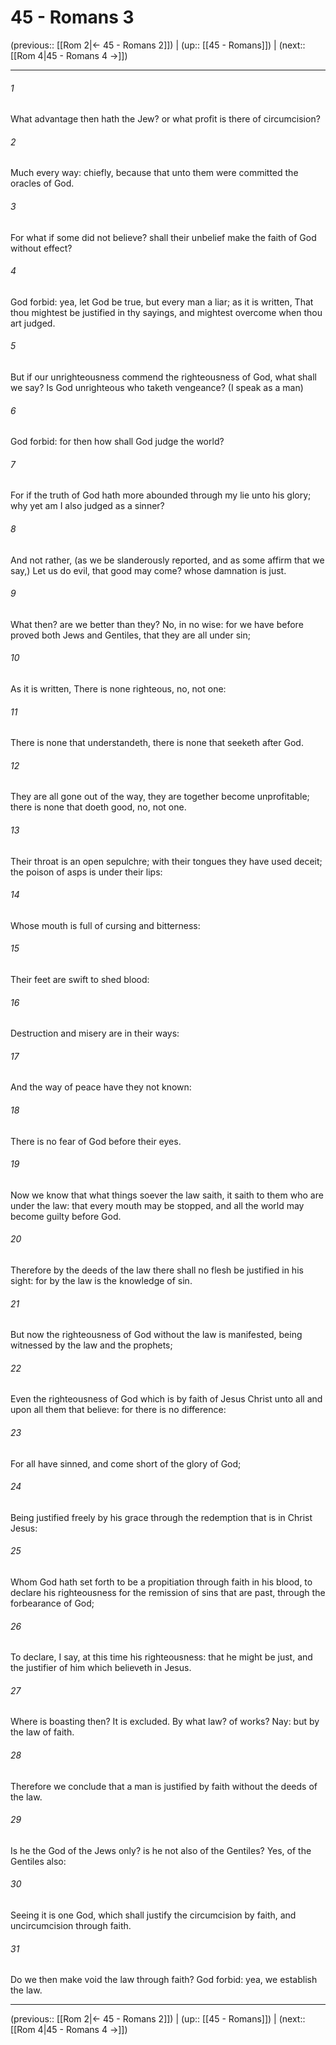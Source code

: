 # 45 - Romans 3

(previous:: [[Rom 2|← 45 - Romans 2]]) | (up:: [[45 - Romans]]) | (next:: [[Rom 4|45 - Romans 4 →]])

***


###### 1 
What advantage then hath the Jew? or what profit is there of circumcision? 

###### 2 
Much every way: chiefly, because that unto them were committed the oracles of God. 

###### 3 
For what if some did not believe? shall their unbelief make the faith of God without effect? 

###### 4 
God forbid: yea, let God be true, but every man a liar; as it is written, That thou mightest be justified in thy sayings, and mightest overcome when thou art judged. 

###### 5 
But if our unrighteousness commend the righteousness of God, what shall we say? Is God unrighteous who taketh vengeance? (I speak as a man) 

###### 6 
God forbid: for then how shall God judge the world? 

###### 7 
For if the truth of God hath more abounded through my lie unto his glory; why yet am I also judged as a sinner? 

###### 8 
And not rather, (as we be slanderously reported, and as some affirm that we say,) Let us do evil, that good may come? whose damnation is just. 

###### 9 
What then? are we better than they? No, in no wise: for we have before proved both Jews and Gentiles, that they are all under sin; 

###### 10 
As it is written, There is none righteous, no, not one: 

###### 11 
There is none that understandeth, there is none that seeketh after God. 

###### 12 
They are all gone out of the way, they are together become unprofitable; there is none that doeth good, no, not one. 

###### 13 
Their throat is an open sepulchre; with their tongues they have used deceit; the poison of asps is under their lips: 

###### 14 
Whose mouth is full of cursing and bitterness: 

###### 15 
Their feet are swift to shed blood: 

###### 16 
Destruction and misery are in their ways: 

###### 17 
And the way of peace have they not known: 

###### 18 
There is no fear of God before their eyes. 

###### 19 
Now we know that what things soever the law saith, it saith to them who are under the law: that every mouth may be stopped, and all the world may become guilty before God. 

###### 20 
Therefore by the deeds of the law there shall no flesh be justified in his sight: for by the law is the knowledge of sin. 

###### 21 
But now the righteousness of God without the law is manifested, being witnessed by the law and the prophets; 

###### 22 
Even the righteousness of God which is by faith of Jesus Christ unto all and upon all them that believe: for there is no difference: 

###### 23 
For all have sinned, and come short of the glory of God; 

###### 24 
Being justified freely by his grace through the redemption that is in Christ Jesus: 

###### 25 
Whom God hath set forth to be a propitiation through faith in his blood, to declare his righteousness for the remission of sins that are past, through the forbearance of God; 

###### 26 
To declare, I say, at this time his righteousness: that he might be just, and the justifier of him which believeth in Jesus. 

###### 27 
Where is boasting then? It is excluded. By what law? of works? Nay: but by the law of faith. 

###### 28 
Therefore we conclude that a man is justified by faith without the deeds of the law. 

###### 29 
Is he the God of the Jews only? is he not also of the Gentiles? Yes, of the Gentiles also: 

###### 30 
Seeing it is one God, which shall justify the circumcision by faith, and uncircumcision through faith. 

###### 31 
Do we then make void the law through faith? God forbid: yea, we establish the law.

***

(previous:: [[Rom 2|← 45 - Romans 2]]) | (up:: [[45 - Romans]]) | (next:: [[Rom 4|45 - Romans 4 →]])
